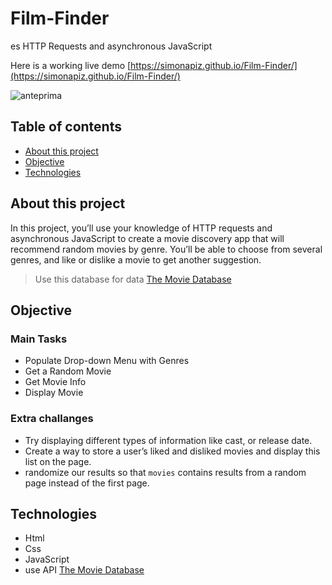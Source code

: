 # Film-Finder
es HTTP Requests and asynchronous JavaScript

Here is a working live demo [https://simonapiz.github.io/Film-Finder/](https://simonapiz.github.io/Film-Finder/)

![anteprima](https://github.com/SimonaPiz/Film-Finder/assets/91121660/aa53e2a2-3e78-4234-87ce-a915ca4408f8)

## Table of contents
* [About this project](#about-this-project)
* [Objective](#objective)
* [Technologies](#technologies)

## About this project

In this project, you’ll use your knowledge of HTTP requests and asynchronous JavaScript to create a movie discovery app that will recommend random movies by genre. You’ll be able to choose from several genres, and like or dislike a movie to get another suggestion.

> Use this database for data [The Movie Database](https://www.themoviedb.org/signup)

## Objective

### Main Tasks

- Populate Drop-down Menu with Genres
- Get a Random Movie
- Get Movie Info
- Display Movie

### Extra challanges

- Try displaying different types of information like cast, or release date.
- Create a way to store a user’s liked and disliked movies and display this list on the page.
- randomize our results so that `movies` contains results from a random page instead of the first page.

## Technologies
- Html
- Css
- JavaScript
- use API [The Movie Database](https://www.themoviedb.org/signup)

